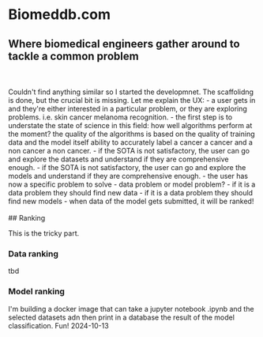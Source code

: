 # Biomeddb.com

## Where biomedical engineers gather around to tackle a common problem

<br>
<br>
Couldn't find anything similar so I started the developmnet. The scaffolidng is done, but the crucial bit is missing. Let me explain the UX:
- a user gets in and they're either interested in a particular problem, or they are exploring problems. i.e. skin cancer melanoma recognition.
- the first step is to understate the state of science in this field: how well algorithms perform at the moment? the quality of the algorithms is based on the quality of training data and the model itself ability to accurately label a cancer a cancer and a non cancer a non cancer.
- if the SOTA is not satisfactory, the user can go and explore the datasets and understand if they are comprehensive enough.
- if the SOTA is not satisfactory, the user can go and explore the models and understand if they are comprehensive enough.
- the user has now a specific problem to solve - data problem or model problem?
- if it is a data problem they should find new data
- if it is a data problem they should find new models
- when data of the model gets submitted, it will be ranked!
<br>
<br>
## Ranking

This is the tricky part.

### Data ranking

tbd

### Model ranking

I'm building a docker image that can take a jupyter notebook .ipynb and the selected datasets adn then print in a database the result of the model classification.
Fun!
2024-10-13
